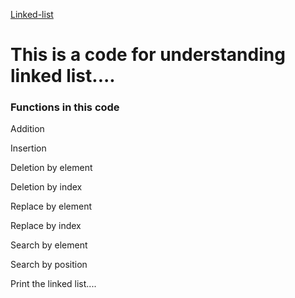 <a href="https://github.com/deepakkumaran032004/Linked-list/blob/main/.gitignore"> Linked-list </a>
<br>
<h1>This is a code for understanding linked list....</h1>
<h3 text-color:red> Functions in this code</h3>
<p>Addition</p>
<p>Insertion</p>
<p>Deletion by element</p>
<p>Deletion by index</p>
<p>Replace by element</p>
<p>Replace by index</p>
<p>Search by element</p>
<p>Search by position</p>
<p>Print the linked list....</p>
